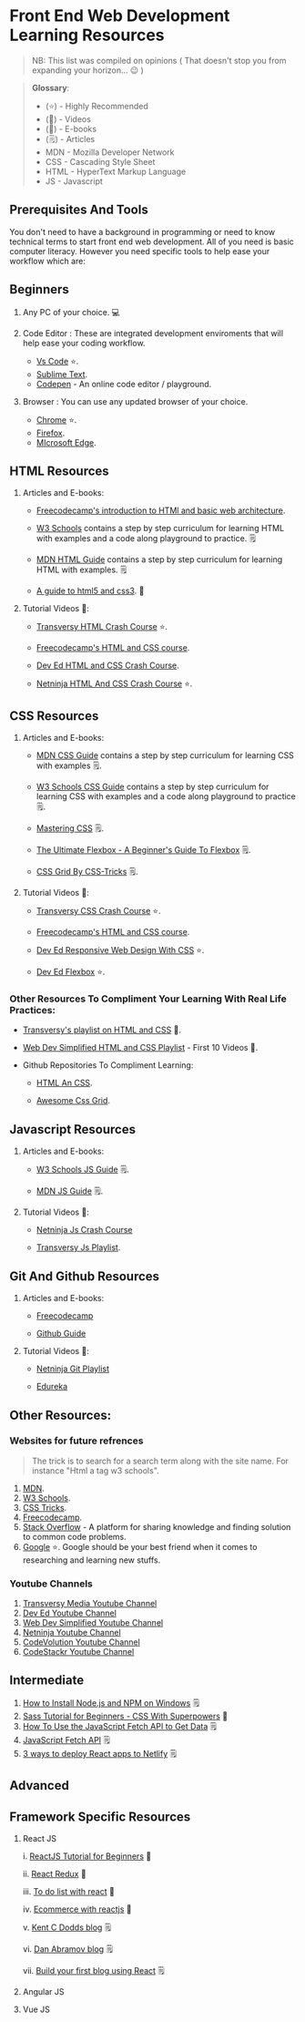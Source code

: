 # Front End Web Development Learning Resources
> NB: This list was compiled on opinions ( That doesn't stop you from expanding your horizon... 😉 )

> **Glossary**:
>
> - (⭐) - Highly Recommended
> - (🎥) - Videos
> - (📔) - E-books
> - (🗒️) - Articles
> - MDN - Mozilla Developer Network
> - CSS - Cascading Style Sheet
> - HTML - HyperText Markup Language
> - JS - Javascript
## Prerequisites And Tools

You don't need to have a background in programming or need to know technical terms to start front end web development. All of you need is basic computer literacy. However you need specific tools to help ease your workflow which are:

## Beginners
1. Any PC of your choice. 💻

2. Code Editor : These are integrated development enviroments that will help ease your coding workflow.

   - [Vs Code](https://code.visualstudio.com/download) ⭐.
   - [Sublime Text](https://sublimetext.com/download).
   - [Codepen](https://codepen.io) - An online code editor / playground.

3. Browser : You can use any updated browser of your choice.

   - [Chrome](https://google.com/chrome) ⭐.
   - [Firefox](https://mozilla-firefox.en.softonic.com).
   - [MIcrosoft Edge](https://microsoft.com/en-us/edge).

## HTML Resources

1. Articles and E-books:

   - [Freecodecamp's introduction to HTMl and basic web architecture](https://www.freecodecamp.org/news/learn-html-in-5-minutes-ccd378d2ab72/).

   - [W3 Schools](https://www.w3schools.com/html/html_intro.asp) contains a step by step curriculum for learning HTML with examples and a code along playground to practice. 🗒️

   - [MDN HTML Guide](https://developer.mozilla.org/en-US/docs/Learn/HTML/Introduction_to_HTML/Getting_started) contains a step by step curriculum for learning HTML with examples. 🗒️

   - [A guide to html5 and css3](https://www.computer-pdf.com/web-programming/html/280-tutorial-a-guide-to-html5-and-css3.html). 📔

2. Tutorial Videos 🎥:

   - [Transversy HTML Crash Course](https://youtube.com/watch?v=UB1O30fR-EE) ⭐.

   - [Freecodecamp's HTML and CSS course](https://youtube.com/watch?v=mU6anWqZJcc).

   - [Dev Ed HTML and CSS Crash Course](https://youtube.com/watch?v=vQWlgd7hV4A).

   - [Netninja HTML And CSS Crash Course](https://youtube.com/playlist?list=PL4cUxeGkcC9ivBf_eKCPIAYXWzLlPAm6G) ⭐.

## CSS Resources

1. Articles and E-books:

   - [MDN CSS Guide](https://developer.mozilla.org/en-US/docs/Learn/CSS) contains a step by step curriculum for learning CSS with examples 🗒️.

   - [W3 Schools CSS Guide](https://www.w3schools.com/css/css_intro.asp) contains a step by step curriculum for learning CSS with examples and a code along playground to practice 🗒️.

   - [Mastering CSS](https://github.com/IMM9O/css-masterclass-curriculum) 🗒️.

   - [The Ultimate Flexbox - A Beginner's Guide To Flexbox](https://dev.to/iamtomiwa/the-ultimate-display-flex-3a3f) 🗒️.

   - [CSS Grid By CSS-Tricks](https://css-tricks.com/snippets/css/complete-guide-grid) 🗒️.

2. Tutorial Videos 🎥:

   - [Transversy CSS Crash Course](https://youtube.com/watch?v=yfoY53QXEnI) ⭐.

   - [Freecodecamp's HTML and CSS course](https://youtube.com/watch?v=mU6anWqZJcc).

   - [Dev Ed Responsive Web Design With CSS](https://youtube.com/watch?v=ZeDP-rzOnAA) ⭐.

   - [Dev Ed Flexbox](https://youtube.com/watch?v=FTlczfR82mQ) ⭐.

### Other Resources To Compliment Your Learning With Real Life Practices:

- [Transversy's playlist on HTML and CSS](https://youtube.com/playlist?list=PLillGF-RfqbZTASqIqdvm1R5mLrQq79CU) 🎥.

- [Web Dev Simplified HTML and CSS Playlist](https://youtube.com/playlist?list=PLZlA0Gpn_vH9xx-RRVNG187ETT2ekWFsq) - First 10 Videos 🎥.

- Github Repositories To Compliment Learning:

  - [HTML An CSS](https://github.com/zuzuleinen/html-and-css).

  - [Awesome Css Grid](https://github.com/valentinogagliardi/awesome-css-grid).

## Javascript Resources

1. Articles and E-books:

   - [W3 Schools JS Guide](https://www.w3schools.com/js/default.asp) 🗒️.

   - [MDN JS Guide](https://developer.mozilla.org/en-US/docs/Learn/JavaScript) 🗒️.

2. Tutorial Videos 🎥:

   - [Netninja Js Crash Course](https://youtube.com/playlist?list=PL4cUxeGkcC9haFPT7J25Q9GRB_ZkFrQAc)

   - [Transversy Js Playlist](https://youtube.com/playlist?list=PLillGF-RfqbbnEGy3ROiLWk7JMCuSyQtX).

## Git And Github Resources

1. Articles and E-books:

   - [Freecodecamp](https://www.freecodecamp.org/news/the-beginners-guide-to-git-github/)

   - [Github Guide](https://guides.github.com/activities/hello-world/)

2. Tutorial Videos 🎥:

   - [Netninja Git Playlist](https://m.youtube.com/playlist?list=PL4cUxeGkcC9goXbgTDQ0n_4TBzOO0ocPR)

   - [Edureka](https://www.google.com/url?q=https://youtube.com/watch%3Fv%3DPQsJR8ci3J0&sa=U&ved=2ahUKEwimu4O716jwAhUTrqQKHTdvBZwQtwIwAXoECAAQAQ&usg=AOvVaw1uyBu-YKpsonhvPZw2JaGV)

## Other Resources:

### Websites for future refrences

> The trick is to search for a search term along with the site name. For instance "Html a tag w3 schools".

1. [MDN](https://developer.mozilla.org/).
2. [W3 Schools](https://www.w3schools.com/).
3. [CSS Tricks](https://css-tricks.com/).
4. [Freecodecamp](https://www.freecodecamp.org).
5. [Stack Overflow](https://stackoverflow.com) - A platform for sharing knowledge and finding solution to common code problems.
6. [Google](https://google.com/) ⭐. Google should be your best friend when it comes to researching and learning new stuffs.

### Youtube Channels

1. [Transversy Media Youtube Channel](https://youtube.com/c/TraversyMedia/)
2. [Dev Ed Youtube Channel](https://youtube.com/c/DevEd/)
3. [Web Dev Simplified Youtube Channel](https://youtube.com/channel/UCFbNIlppjAuEX4znoulh0Cw)
4. [Netninja Youtube Channel](https://youtube.com/channel/UCW5YeuERMmlnqo4oq8vwUpg)
5. [CodeVolution Youtube Channel](https://youtube.com/channel/UC80PWRj_ZU8Zu0HSMNVwKWw)
6. [CodeStackr Youtube Channel](https://youtube.com/channel/UCDCHcqyeQgJ-jVSd6VJkbCw)


## Intermediate
   1. [How to Install Node.js and NPM on Windows](https://phoenixnap.com/kb/install-node-js-npm-on-windows) 🗒️
   2. [Sass Tutorial for Beginners - CSS With Superpowers](https://www.youtube.com/watch?v=_a5j7KoflTs) 🎥
   3. [How To Use the JavaScript Fetch API to Get Data](https://www.digitalocean.com/community/tutorials/how-to-use-the-javascript-fetch-api-to-get-data) 🗒️
   4. [JavaScript Fetch API](https://www.javascripttutorial.net/javascript-fetch-api/) 🗒️
   5. [3 ways to deploy React apps to Netlify](https://blog.logrocket.com/3-ways-to-deploy-react-apps-to-netlify/) 🗒️

## Advanced

## Framework Specific Resources

1. React JS

   i. [ReactJS Tutorial for Beginners](https://www.youtube.com/playlist?list=PLC3y8-rFHvwgg3vaYJgHGnModB54rxOk3) 🎥

   ii. [React Redux](https://www.youtube.com/watch?v=9boMnm5X9ak&list=PLC3y8-rFHvwheJHvseC3I0HuYI2f46oAK) 🎥

   iii. [To do list with react](https://www.youtube.com/watch?v=tBigGpLRMtU) 🎥

   iv. [Ecommerce with reactjs](https://www.youtube.com/watch?v=731Ur2HGRBY) 🎥

   v. [Kent C Dodds blog](https://kentcdodds.com/blog/?q=react) 🗒️

   vi. [Dan Abramov blog](https://overreacted.io/) 🗒️

   vii. [Build your first blog using React](https://www.sanity.io/guides/build-your-first-blog-using-react) 🗒️

2. Angular JS

3. Vue JS
